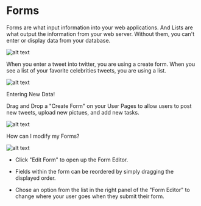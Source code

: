 # Forms #

Forms are what input information into your web applications. And Lists are what output the information from your web server. Without them, you can't enter or display data from your database. 

![alt text](http://appcubator.com/static/img/tutorial/Twitter_Form.png)

When you enter a tweet into twitter, you are using a create form. When you see a list of your favorite celebrities tweets, you are using a list. 

![alt text](http://appcubator.com/static/img/tutorial/Forms.png)

Entering New Data!

Drag and Drop a "Create Form" on your User Pages to allow users to post new tweets, upload new pictues, and add new tasks. 

![alt text](http://appcubator.com/static/img/tutorial/Edit_Form.png)

How can I modify my Forms?

![alt text](http://appcubator.com/static/img/tutorial/Form_Editor.png)

- Click "Edit Form" to open up the Form Editor. 

- Fields within the form can be reordered by simply dragging the displayed order.

- Chose an option from the list in the right panel of the "Form Editor" to change where your user goes when they submit their form.

